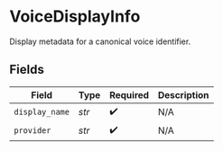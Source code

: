 # VoiceDisplayInfo

Display metadata for a canonical voice identifier.


## Fields

| Field              | Type               | Required           | Description        |
| ------------------ | ------------------ | ------------------ | ------------------ |
| `display_name`     | *str*              | :heavy_check_mark: | N/A                |
| `provider`         | *str*              | :heavy_check_mark: | N/A                |